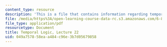 ```yaml
---
content_type: resource
description: 'This is a file that contains information regarding temporal logic. '
file: /media/https%3A/open-learning-course-data-rc.s3.amazonaws.com/6-820-fundamentals-of-program-analysis-fall-2015/049a757858eaa484c96e3b7d05679858_MIT6_820F15_L22.pdf
file_type: application/pdf
resourcetype: Document
title: Temporal Logic, Lecture 22
uid: 049a7578-58ea-a484-c96e-3b7d05679858
---
```

